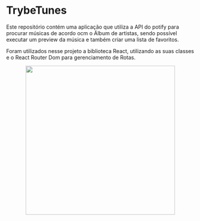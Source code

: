 # TrybeTunes

<p>Este repositório contém uma aplicação que utiliza a API do potify para procurar músicas de acordo ocm o Álbum de artistas, sendo possível executar um preview da música e também criar uma lista de favoritos.</p>

<p>Foram utilizados nesse projeto a biblioteca React, utilizando as suas classes e o React Router Dom para gerenciamento de Rotas.</p>

<p align="center">
  <img width="400" src="src/gifs/login-ppage-tryvetunes.gif" "Loign Page")
</p>
